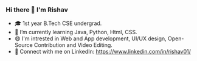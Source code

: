 ### Hi there 👋 I'm Rishav
- 🎓 1st year B.Tech CSE undergrad.
- 🌱 I’m currently learning Java, Python, Html, CSS. 
- 😄 I'm intrested in Web and App development, UI/UX design, Open-Source Contribution and Video Editing.
- 🤝 Connect with me on LinkedIn: https://www.linkedin.com/in/rishav01/

